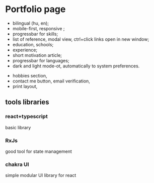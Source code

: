 # Portfolio page

- bilingual (hu, en);
- mobile-first, responsive ;
- progressbar for skills;
- list of reference, modal view, ctrl+click links open in new window;
- education, schools;
- experience;
- short motivation article;
- progressbar for languages;
- dark and light mode-ot, automatically to system preferences.
+ hobbies section,
+ contact me button, email verification,
+ print layout,

## tools libraries 

### react+typescript
basic library 
### RxJs
good tool for state management 
### chakra UI
simple modular UI library for react